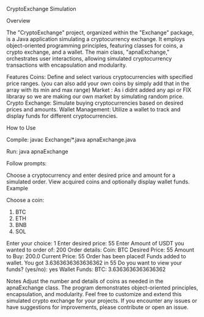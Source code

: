 CryptoExchange Simulation 

Overview

The "CryptoExchange" project, organized within the "Exchange" package, is a Java application simulating a cryptocurrency exchange. It employs object-oriented programming principles, featuring classes for coins, a crypto exchange, and a wallet. The main class, "apnaExchange," orchestrates user interactions, allowing simulated cryptocurrency transactions with encapsulation and modularity.

Features
Coins: Define and select various cryptocurrencies with specified price ranges.
       (you can also add your own coins by simply add that in the array with its min and max range)
Market : As i didnt added any api or FIX libraray so we are making our own market by simulating  random price.        
Crypto Exchange: Simulate buying cryptocurrencies based on desired prices and amounts.
Wallet Management: Utilize a wallet to track and display funds for different cryptocurrencies.


How to Use

Compile:
javac Exchange/*.java apnaExchange.java

Run:
java apnaExchange

Follow prompts:

Choose a cryptocurrency and enter desired price and amount for a simulated order.
View acquired coins and optionally display wallet funds.
Example

Choose a coin:
1. BTC
2. ETH
3. BNB
4. SOL
 
Enter your choice: 1
Enter desired price: 55
Enter Amount of USDT you wanted to order of: 200
Order details:
Coin: BTC
Desired Price: 55
Amount to Buy: 200.0
Current Price: 55
Order has been placed! Funds added to wallet.
You got 3.6363636363636362 in 55
Do you want to view your funds? (yes/no): yes
Wallet Funds:
BTC: 3.6363636363636362

Notes
Adjust the number and details of coins as needed in the apnaExchange class.
The program demonstrates object-oriented principles, encapsulation, and modularity.
Feel free to customize and extend this simulated crypto exchange for your projects. If you encounter any issues or have suggestions for improvements, please contribute or open an issue.

